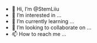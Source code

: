 - 👋 Hi, I’m @StemLiiu
- 👀 I’m interested in ...
- 🌱 I’m currently learning ...
- 💞️ I’m looking to collaborate on ...
- 📫 How to reach me ...

<!---
StemLiiu/StemLiiu is a ✨ special ✨ repository because its `README.md` (this file) appears on your GitHub profile.
You can click the Preview link to take a look at your changes.
--->

